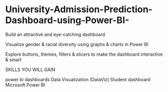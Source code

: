 # University-Admission-Prediction-Dashboard-using-Power-BI-



Build an attractive and eye-catching  dashboard

Visualize gender & racial diversity using graphs & charts in Power BI

Explore buttons, themes, filters & slicers to make the dashboard interactive & smart

SKILLS YOU WILL GAIN

power bi dashboards
Data Visualization (DataViz)
Student dashboard
Microsoft Power BI
